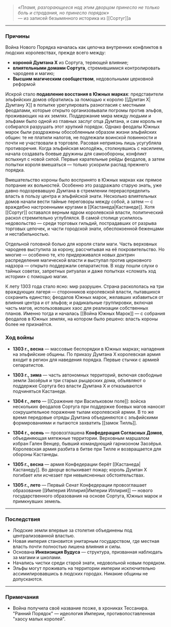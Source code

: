
> *«Пламя, разгорающееся над этим дворцом принесло не только боль и страдания, но принесло порядок»*  
> — из записей безымянного историка из [[Сортуг]]а

---

### Причины

Война Нового Порядка началась как цепочка внутренних конфликтов в людских королевствах, прежде всего между:

- **короной Думтана X** из Сортуга, теряющей влияние;
- **влиятельными домами Сортуга**, стремившимися контролировать чародеев и магию;
- **Высшим магическим сообществом**, недовольными церковной реформой 

Искрой стало **подавление восстания в Южных марках**: представители эльфийских домов обратились за помощью к королю [[Думтан X|Думтану X]] в попытке урегулировать разногласия с местными феодалами, которые открыто организовывали погромы против эльфов, проживающих на их землях. Поддержание мира между людьми и эльфами было одной из главных заслуг отца Думтана, и сам король не собирался разрушать этот хрупкий порядок. Однако феодалы Южных марок были раздражены обособленным образом жизни эльфийских общин: те не платили налогов, не подлежали воинской повинности и почти не участвовали в торговле. Расовая неприязнь лишь усугубляла противоречия. Когда эльфийская молодёжь, столкнувшись с насилием, начала создавать боевые дружины для самообороны, конфликт вспыхнул с новой силой. Первые карательные рейды феодалов, а затем попытки короля вмешаться — только ускорили распад прежнего порядка.

Вмешательство короны было воспринято в Южных марках как прямое попрание их вольностей. Особенно это раздражало старую знать, уже давно подозревавшую Думтана в стремлении перераспределить власть в пользу центра и эльфийской знати. Несколько влиятельных домов начали вести тайные переговоры между собой, а затем — с враждебно настроенными кругами в [[Кастанеда|Кастанеде]]. Хотя [[Сортуг]] оставался верным ядром королевской власти, политический раскол стремительно углублялся. В самой столице усилилось недовольство — среди торговых гильдий, пострадавших от разрыва торговых цепочек, и части городской знати, обеспокоенной беженцами и нестабильностью.

Отдельной головной болью для короля стали маги. Часть верховных чародеев выступила за корону, рассчитывая на её покровительство. Но многие — особенно те, кто придерживался новых доктрин распределения магической власти и выступал против церковного надзора — открыто поддержали сепаратистов. В ходу пошли слухи о тайных советах, запретных ритуалах и даже попытках «сломать ход истории» с помощью магии.

К лету 1303 года стало ясно: мир разрушен. Страна раскололась на три враждующих лагеря — сторонников королевской власти, пытавшихся сохранить единство; феодалов Южных марок, желавших избавиться от влияния центра и от эльфов; и радикальные группировки, включая часть магов, использовавших хаос для реализации собственных планов. Именно тогда и началась [[Война Южных Марок]] — с собрания феодалов в Южных землях, на котором было решено: власть короны более не признаётся.


### Ход войны

- **1303 г., весна** — массовые беспорядки в Южных марках; нападения на эльфийские общины. По приказу Думтана X королевская армия входит в регион для наведения порядка. Первые стычки с армией сепаратистов. 
    
- **1303 г., зима** — часть автономных территорий, включая свободные земли Заозёрья и три старых рыцарских дома, объявляют о поддержке Сортуга без власти Думтана X и отказываются подчиняться Кастанеде.
    
- **1304 г., лето** — [[Сражение при Васильковом поле]]: войска нескольких феодалов Сортуга при поддержке боевых магов наносят сокрушительное поражение тылам королевской армии. В то же время передовые отряды Думтана объединяются с эльфийскими формированиями и пытаются захватить [[замок Тилль]].
    
- **1304 г., осень** — провозглашена **Конфедерация Согласных Домов**, объединяющая мятежные территории. Верховным маршалом избран Гален Венцер, бывший командующий гарнизоном Заозёрья. Королевская армия разбита в битве при Тилле и возвращается для обороны Кастанеды.
    
- **1305 г., весна** — армия Конфедерации берёт [[Кастанеда|Кастанеду]]. Во дворце вспыхивает пожар; король Думтан X погибает или исчезает при невыясненных обстоятельствах. 
    
- **1305 г., лето** — Первый Сенат Конфедерации провозглашает образование [[Империя Иллирия|Империи Иллирия]] — нового государственного образования на основе Сортуга, Южных марок и примкнувших земель. 


---

### Последствия

- Людские земли впервые за столетия объединены под централизованной властью.
- Новая империя становится унитарным государством, где местная власть почти полностью лишена влияния и силы.
- Основана **Инквизиция Вудуса** — структура, призванная наблюдать за магами и школами.
- Начались чистки среди старой знати, недовольной новым порядком.
- Эльфы могут проживать на территории империи исключительно ассимилировавшись в людских городах. Никакие общины не допускаются. 

---

### Примечания

- Война получила своё название позже, в хрониках Тессанира. "Ранний Порядок" — идеология Империи, противопоставленная "хаосу малых королей".
